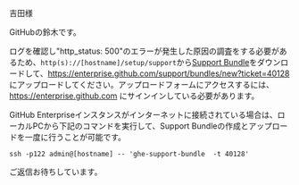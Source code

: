 吉田様

GitHubの鈴木です。

ログを確認し"http_status: 500"のエラーが発生した原因の調査をする必要があるため、`http(s)://[hostname]/setup/support`から[Support Bundle](https://help.github.com/enterprise/2.8/admin/guides/enterprise-support/providing-data-to-github-enterprise-support/)をダウンロードして、https://enterprise.github.com/support/bundles/new?ticket=40128 にアップロードしてください。アップロードフォームにアクセスするには、https://enterprise.github.com にサインインしている必要があります。

GitHub Enterpriseインスタンスがインターネットに接続されている場合は、ローカルPCから下記のコマンドを実行して、Support Bundleの作成とアップロードを一度に行うことが可能です。

```
ssh -p122 admin@[hostname] -- 'ghe-support-bundle  -t 40128'
```

ご返信お待ちしています。
